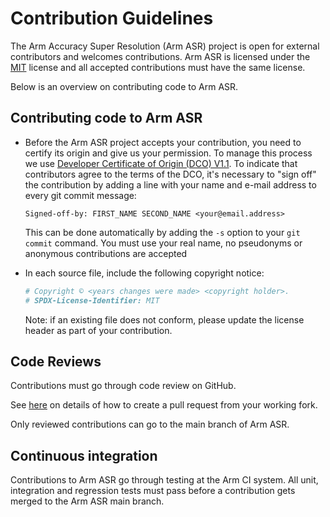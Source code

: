 <!---
Copyright © 2025 Arm Limited.
SPDX-License-Identifier: MIT
--->

# Contribution Guidelines

The Arm Accuracy Super Resolution (Arm ASR) project is open for external contributors and welcomes contributions.
Arm ASR is licensed under the [MIT](https://spdx.org/licenses/MIT.html) license and all accepted contributions must have the same license.

Below is an overview on contributing code to Arm ASR.

## Contributing code to Arm ASR

- Before the Arm ASR project accepts your contribution, you need to certify its origin and give us your permission. To manage this process we use
  [Developer Certificate of Origin (DCO) V1.1](https://developercertificate.org/).
  To indicate that contributors agree to the terms of the DCO, it's necessary to "sign off" the
  contribution by adding a line with your name and e-mail address to every git commit message:

  ```log
  Signed-off-by: FIRST_NAME SECOND_NAME <your@email.address>
  ```

  This can be done automatically by adding the `-s` option to your `git commit` command.
  You must use your real name, no pseudonyms or anonymous contributions are accepted

- In each source file, include the following copyright notice:

  ```bash
  # Copyright © <years changes were made> <copyright holder>.
  # SPDX-License-Identifier: MIT
  ```
  Note: if an existing file does not conform, please update the license header as part of your contribution.

## Code Reviews

Contributions must go through code review on GitHub.

See [here](https://docs.github.com/en/pull-requests/collaborating-with-pull-requests/proposing-changes-to-your-work-with-pull-requests/creating-a-pull-request-from-a-fork)
on details of how to create a pull request from your working fork.


Only reviewed contributions can go to the main branch of Arm ASR.

## Continuous integration

Contributions to Arm ASR go through testing at the Arm CI system. All unit, integration and regression tests must pass before a contribution gets merged to the Arm ASR main branch.